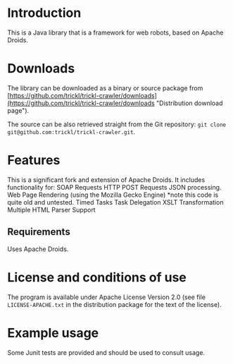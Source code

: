 Introduction
============
This is a Java library that is a framework for web robots, based on Apache Droids.

Downloads
=========
The library can be downloaded as a binary or source package from [https://github.com/trickl/trickl-crawler/downloads](https://github.com/trickl/trickl-crawler/downloads "Distribution download page").

The source can be also retrieved straight from the Git repository: `git clone git@github.com:trickl/trickl-crawler.git`.

Features
========
This is a significant fork and extension of Apache Droids.
It includes functionality for:
SOAP Requests
HTTP POST Requests
JSON processing.
Web Page Rendering (using the Mozilla Gecko Engine) *note this code is quite old and untested.
Timed Tasks
Task Delegation
XSLT Transformation
Multiple HTML Parser Support

Requirements
------------
Uses Apache Droids.

License and conditions of use
=============================
The program is available under Apache License Version 2.0 (see file `LICENSE-APACHE.txt` in the distribution package for the text of the license).

Example usage
=============
Some Junit tests are provided and should be used to consult usage.
